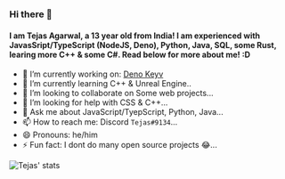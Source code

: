 ### Hi there 👋
#### I am Tejas Agarwal, a 13 year old from India! I am experienced with JavasSript/TypeScript (NodeJS, Deno), Python, Java, SQL, some Rust, learing more C++ & some C#. Read below for more about me! :D

- 🔭 I’m currently working on: [Deno Keyv](https://github.com/tejasag/deno-keyv)
- 🌱 I’m currently learning C++ & Unreal Engine..
- 👯 I’m looking to collaborate on Some web projects...
- 🤔 I’m looking for help with CSS & C++...
- 💬 Ask me about JavaScript/TyepScript, Python, Java...
- 📫 How to reach me: Discord `Tejas#9134`...
- 😄 Pronouns: he/him
- ⚡ Fun fact: I dont do many open source projects 😂...

![Tejas' stats](https://github-readme-stats.vercel.app/api?username=tejasag&show_icons=true&theme=radical)
